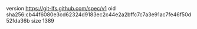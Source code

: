 version https://git-lfs.github.com/spec/v1
oid sha256:cb44f6080e3cd62324d9183ec2c44e2a2bffc7c7a3e91ac7fe46f50d52fda36b
size 1389
